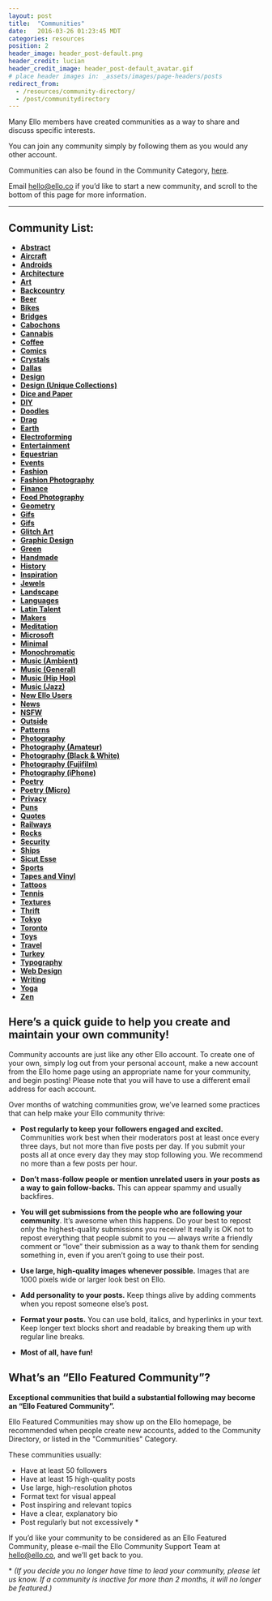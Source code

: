 ```yaml
---
layout: post
title:  "Communities"
date:   2016-03-26 01:23:45 MDT
categories: resources
position: 2
header_image: header_post-default.png
header_credit: lucian
header_credit_image: header_post-default_avatar.gif
# place header images in: _assets/images/page-headers/posts
redirect_from:
  - /resources/community-directory/
  - /post/communitydirectory
---
```


<!-- DO NOT DELETE. App links lead here. -->

Many Ello members have created communities as a way to share and discuss specific interests.

You can join any community simply by following them as you would any other account.

Communities can also be found in the Community Category, [here](https://ello.co/discover/communities).

Email [hello@ello.co](mailto:hello@ello.co) if you’d like to start a new community, and scroll to the bottom of this page for more information. 

---

## Community List:

- **[Abstract](https://ello.co/elloabstract)**
- **[Aircraft](https://ello.co/elloaircraft)**
- **[Androids](https://ello.co/elloandroid)** 
- **[Architecture](https://ello.co/elloarchitecture)** 
- **[Art](https://ello.co/elloart)** 
- **[Backcountry](https://ello.co/ellobackcountry)** 
- **[Beer](https://ello.co/ellobrew)**
- **[Bikes](https://ello.co/bikelove)**
- **[Bridges](https://ello.co/ellobridges)** 
- **[Cabochons](https://ello.co/cabochons)**
- **[Cannabis](https://ello.co/ellocannabis)** 
- **[Coffee](https://ello.co/ellocoffeelovers)** 
- **[Comics](https://ello.co/comicbuzz)**
- **[Crystals](https://ello.co/ellocrystals)**
- **[Dallas](https://ello.co/dallasnews)** 
- **[Design](https://ello.co/ellodesign)** 
- **[Design (Unique Collections)](https://ello.co/p-e-a-c)**
- **[Dice and Paper](https://ello.co/ello_dice_and_paper)** 
- **[DIY](https://ello.co/ellodiy)** 
- **[Doodles](https://ello.co/doodlehouse)** 
- **[Drag](https://ello.co/ellodrag)** 
- **[Earth](https://ello.co/travelwithme)** 
- **[Electroforming](https://ello.co/elloelectroforming)**
- **[Entertainment](https://ello.co/entertainment)** 
- **[Equestrian](https://ello.co/elloequestrian)** 
- **[Events](https://ello.co/ello-events)** 
- **[Fashion](https://ello.co/ellofashion)** 
- **[Fashion Photography](https://ello.co/fashionphotography)**
- **[Finance](https://ello.co/ellofinance)** 
- **[Food Photography](https://ello.co/ellofoodphotography)**
- **[Geometry](https://ello.co/geometry)**
- **[Gifs](https://ello.co/ellogifs)**
- **[Gifs](http://ello.co/gifs)**
- **[Glitch Art](https://ello.co/elloglitchart)** 
- **[Graphic Design](https://ello.co/graphicdesign)** 
- **[Green](https://ello.co/ellogreen)** 
- **[Handmade](https://ello.co/handmadeconnect)**
- **[History](https://ello.co/oldendaze)** 
- **[Inspiration](https://ello.co/dailyinspiration)**
- **[Jewels](https://ello.co/ellojewels)** 
- **[Landscape](https://ello.co/ellolandscape)** 
- **[Languages](https://ello.co/ellolanguages)**
- **[Latin Talent](https://ello.co/ellolatintalent)**
- **[Makers](https://ello.co/ellomakers)**
- **[Meditation](https://ello.co/meditation)** 
- **[Microsoft](https://ello.co/ellomicrosoft)** 
- **[Minimal](https://ello.co/ellominimal)** 
- **[Monochromatic](https://ello.co/monochromatica)** 
- **[Music (Ambient)](https://ello.co/elloambient)** 
- **[Music (General)](https://ello.co/ellomusic)** 
- **[Music (Hip Hop)](https://ello.co/ellohiphop)** 
- **[Music (Jazz)](https://ello.co/ellojazz)** 
- **[New Ello Users](https://ello.co/ellonew)**
- **[News](https://ello.co/ellonews)** 
- **[NSFW](https://ello.co/hotsexywomen)** 
- **[Outside](https://ello.co/ellooutside)** 
- **[Patterns](https://ello.co/ellopatterns)** 
- **[Photography](https://ello.co/ellophotography)** 
- **[Photography (Amateur)](https://ello.co/amateur_photography)** 
- **[Photography (Black & White)](https://ello.co/black-and-white-photography)** 
- **[Photography (Fujifilm)](https://ello.co/ellofujifilm)** 
- **[Photography (iPhone)](https://ello.co/elloiphoneography)** 
- **[Poetry](https://ello.co/ellopoetry)** 
- **[Poetry (Micro)](https://ello.co/micro_poetics)** 
- **[Privacy](https://ello.co/elloprivacy)**
- **[Puns](https://ello.co/ellopundemonium)** 
- **[Quotes](https://ello.co/quotes)** 
- **[Railways](https://ello.co/ellorailways)** 
- **[Rocks](https://ello.co/ellorockhounds)**
- **[Security](https://ello.co/ellosecurity)** 
- **[Ships](https://ello.co/elloships)** 
- **[Sicut Esse](https://ello.co/sicutesse)** 
- **[Sports](https://ello.co/ellosport)** 
- **[Tapes and Vinyl](https://ello.co/ellotapesandvinyl)** 
- **[Tattoos](https://ello.co/ellotattoos)**
- **[Tennis](https://ello.co/tennisblog)** 
- **[Textures](https://ello.co/ellotextures)**
- **[Thrift](https://ello.co/ellothrift)**
- **[Tokyo](https://ello.co/ello_tokyo)**
- **[Toronto](https://ello.co/ellotoronto)** 
- **[Toys](https://ello.co/ellotoys)** 
- **[Travel](https://ello.co/ellotravel)** 
- **[Turkey](https://ello.co/elloturkiye)** 
- **[Typography](https://ello.co/ellotypography)** 
- **[Web Design](https://ello.co/ellowebdesign)** 
- **[Writing](https://ello.co/ellowrites)** 
- **[Yoga](https://ello.co/elloyoga)** 
- **[Zen](https://ello.co/ellozen)** 

## Here’s a quick guide to help you create and maintain your own community!

Community accounts are just like any other Ello account. To create one of your own, simply log out from your personal account, make a new account from the Ello home page using an appropriate name for your community, and begin posting! Please note that you will have to use a different email address for each account. 

Over months of watching communities grow, we’ve learned some practices that can help make your Ello community thrive:

* **Post regularly to keep your followers engaged and excited.** Communities work best when their moderators post at least once every three days, but not more than five posts per day. If you submit your posts all at once every day they may stop following you. We recommend no more than a few posts per hour.

* **Don’t mass-follow people or mention unrelated users in your posts as a way to gain follow-backs.** This can appear spammy and usually backfires.

* **You will get submissions from the people who are following your community**. It’s awesome when this happens. Do your best to repost only the highest-quality submissions you receive! It really is OK not to repost everything that people submit to you — always write a friendly comment or “love” their submission as a way to thank them for sending something in, even if you aren’t going to use their post.

* **Use large, high-quality images whenever possible.** Images that are 1000 pixels wide or larger look best on Ello.

* **Add personality to your posts.** Keep things alive by adding comments when you repost someone else’s post.

* **Format your posts.** You can use bold, italics, and hyperlinks in your text. Keep longer text blocks short and readable by breaking them up with regular line breaks.

* **Most of all, have fun!**

## What’s an “Ello Featured Community”?

**Exceptional communities that build a substantial following may become an “Ello Featured Community”.**

Ello Featured Communities may show up on the Ello homepage, be recommended when people create new accounts, added to the Community Directory, or listed in the "Communities" Category. 

These communities usually:

* Have at least 50 followers
* Have at least 15 high-quality posts
* Use large, high-resolution photos
* Format text for visual appeal
* Post inspiring and relevant topics
* Have a clear, explanatory bio
* Post regularly but not excessively \*

If you’d like your community to be considered as an Ello Featured Community, please e-mail the Ello Community Support Team at hello@ello.co, and we’ll get back to you. 

\* *(If you decide you no longer have time to lead your community, please let us know. If a community is inactive for more than 2 months, it will no longer be featured.)*

